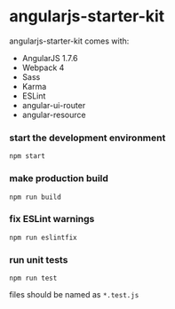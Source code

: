 # angularjs-starter-kit
angularjs-starter-kit comes with:

* AngularJS 1.7.6
* Webpack 4
* Sass
* Karma
* ESLint
* angular-ui-router
* angular-resource

### start the development environment  
`npm start`  
  
### make production build
`npm run build`  
  
### fix ESLint warnings  
`npm run eslintfix`

### run unit tests
`npm run test`

files should be named as `*.test.js`

